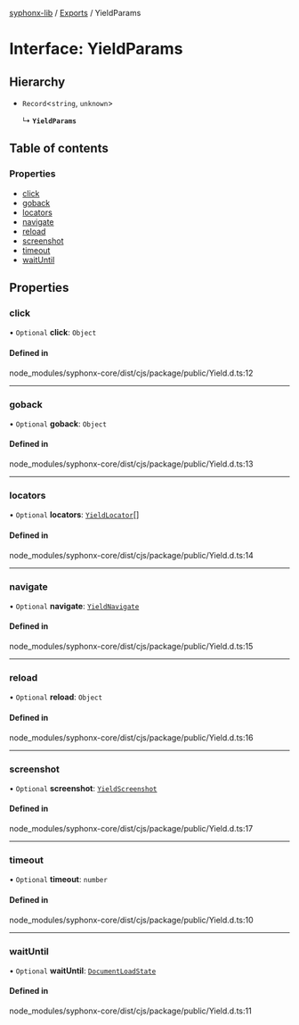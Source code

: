[syphonx-lib](../README.md) / [Exports](../modules.md) / YieldParams

# Interface: YieldParams

## Hierarchy

- `Record`<`string`, `unknown`\>

  ↳ **`YieldParams`**

## Table of contents

### Properties

- [click](YieldParams.md#click)
- [goback](YieldParams.md#goback)
- [locators](YieldParams.md#locators)
- [navigate](YieldParams.md#navigate)
- [reload](YieldParams.md#reload)
- [screenshot](YieldParams.md#screenshot)
- [timeout](YieldParams.md#timeout)
- [waitUntil](YieldParams.md#waituntil)

## Properties

### click

• `Optional` **click**: `Object`

#### Defined in

node_modules/syphonx-core/dist/cjs/package/public/Yield.d.ts:12

___

### goback

• `Optional` **goback**: `Object`

#### Defined in

node_modules/syphonx-core/dist/cjs/package/public/Yield.d.ts:13

___

### locators

• `Optional` **locators**: [`YieldLocator`](YieldLocator.md)[]

#### Defined in

node_modules/syphonx-core/dist/cjs/package/public/Yield.d.ts:14

___

### navigate

• `Optional` **navigate**: [`YieldNavigate`](YieldNavigate.md)

#### Defined in

node_modules/syphonx-core/dist/cjs/package/public/Yield.d.ts:15

___

### reload

• `Optional` **reload**: `Object`

#### Defined in

node_modules/syphonx-core/dist/cjs/package/public/Yield.d.ts:16

___

### screenshot

• `Optional` **screenshot**: [`YieldScreenshot`](YieldScreenshot.md)

#### Defined in

node_modules/syphonx-core/dist/cjs/package/public/Yield.d.ts:17

___

### timeout

• `Optional` **timeout**: `number`

#### Defined in

node_modules/syphonx-core/dist/cjs/package/public/Yield.d.ts:10

___

### waitUntil

• `Optional` **waitUntil**: [`DocumentLoadState`](../modules.md#documentloadstate)

#### Defined in

node_modules/syphonx-core/dist/cjs/package/public/Yield.d.ts:11
